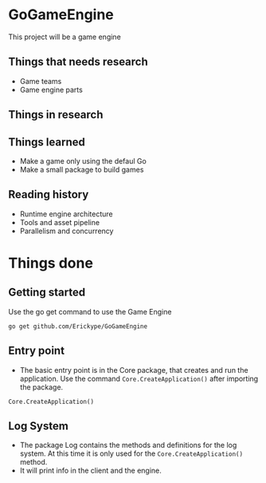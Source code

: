 # GoGameEngine
This project will be a game engine

## Things that needs research
- Game teams
- Game engine parts

## Things in research

## Things learned
- Make a game only using the defaul Go
- Make a small package to build games

## Reading history
- Runtime engine architecture
- Tools and asset pipeline
- Parallelism and concurrency

# Things done

## Getting started
Use the go get command to use the Game Engine

```
go get github.com/Erickype/GoGameEngine
```

## Entry point
- The basic entry point is in the Core package, 
that creates and run the application. Use the command
`Core.CreateApplication()` after importing the 
package.

```
Core.CreateApplication()
```

## Log System
- The package Log contains the methods and definitions
for the log system. At this time it is only used
for the `Core.CreateApplication()` method.
- It will print info in the client and the engine.
